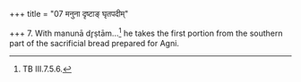 +++
title = "07 मनुना दृष्टाङ् घृतपदीम्"

+++
7. With manunā dr̥ṣtām...[^1] he takes the first portion from the southern part of the sacrificial bread prepared for Agni.  

[^1]: TB III.7.5.6.
